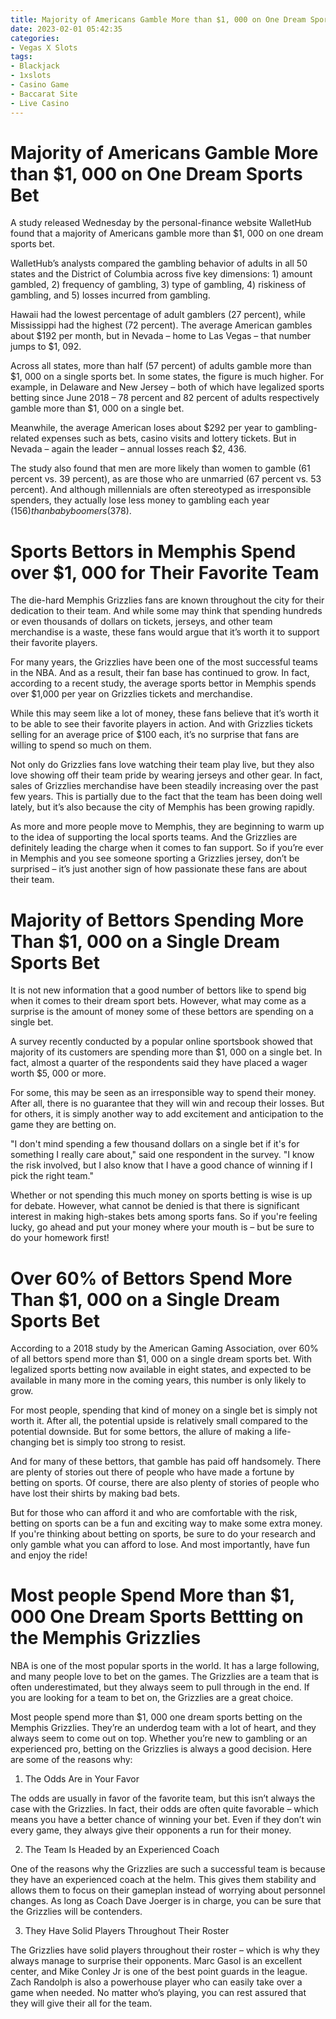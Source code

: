```yaml
---
title: Majority of Americans Gamble More than $1, 000 on One Dream Sports Bet
date: 2023-02-01 05:42:35
categories:
- Vegas X Slots
tags:
- Blackjack
- 1xslots
- Casino Game
- Baccarat Site
- Live Casino
---
```



#  Majority of Americans Gamble More than $1, 000 on One Dream Sports Bet

A study released Wednesday by the personal-finance website WalletHub found that a majority of Americans gamble more than $1, 000 on one dream sports bet.

WalletHub’s analysts compared the gambling behavior of adults in all 50 states and the District of Columbia across five key dimensions: 1) amount gambled, 2) frequency of gambling, 3) type of gambling, 4) riskiness of gambling, and 5) losses incurred from gambling.

Hawaii had the lowest percentage of adult gamblers (27 percent), while Mississippi had the highest (72 percent). The average American gambles about $192 per month, but in Nevada – home to Las Vegas – that number jumps to $1, 092.

Across all states, more than half (57 percent) of adults gamble more than $1, 000 on a single sports bet. In some states, the figure is much higher. For example, in Delaware and New Jersey – both of which have legalized sports betting since June 2018 – 78 percent and 82 percent of adults respectively gamble more than $1, 000 on a single bet.

Meanwhile, the average American loses about $292 per year to gambling-related expenses such as bets, casino visits and lottery tickets. But in Nevada – again the leader – annual losses reach $2, 436.

The study also found that men are more likely than women to gamble (61 percent vs. 39 percent), as are those who are unmarried (67 percent vs. 53 percent). And although millennials are often stereotyped as irresponsible spenders, they actually lose less money to gambling each year ($156) than baby boomers ($378).

#  Sports Bettors in Memphis Spend over $1, 000 for Their Favorite Team

The die-hard Memphis Grizzlies fans are known throughout the city for their dedication to their team. And while some may think that spending hundreds or even thousands of dollars on tickets, jerseys, and other team merchandise is a waste, these fans would argue that it’s worth it to support their favorite players.

For many years, the Grizzlies have been one of the most successful teams in the NBA. And as a result, their fan base has continued to grow. In fact, according to a recent study, the average sports bettor in Memphis spends over $1,000 per year on Grizzlies tickets and merchandise.

While this may seem like a lot of money, these fans believe that it’s worth it to be able to see their favorite players in action. And with Grizzlies tickets selling for an average price of $100 each, it’s no surprise that fans are willing to spend so much on them.

Not only do Grizzlies fans love watching their team play live, but they also love showing off their team pride by wearing jerseys and other gear. In fact, sales of Grizzlies merchandise have been steadily increasing over the past few years. This is partially due to the fact that the team has been doing well lately, but it’s also because the city of Memphis has been growing rapidly.

As more and more people move to Memphis, they are beginning to warm up to the idea of supporting the local sports teams. And the Grizzlies are definitely leading the charge when it comes to fan support. So if you’re ever in Memphis and you see someone sporting a Grizzlies jersey, don’t be surprised – it’s just another sign of how passionate these fans are about their team.

#  Majority of Bettors Spending More Than $1, 000 on a Single Dream Sports Bet

It is not new information that a good number of bettors like to spend big when it comes to their dream sport bets. However, what may come as a surprise is the amount of money some of these bettors are spending on a single bet.

A survey recently conducted by a popular online sportsbook showed that majority of its customers are spending more than $1, 000 on a single bet. In fact, almost a quarter of the respondents said they have placed a wager worth $5, 000 or more.

For some, this may be seen as an irresponsible way to spend their money. After all, there is no guarantee that they will win and recoup their losses. But for others, it is simply another way to add excitement and anticipation to the game they are betting on.

"I don't mind spending a few thousand dollars on a single bet if it's for something I really care about," said one respondent in the survey. "I know the risk involved, but I also know that I have a good chance of winning if I pick the right team."

Whether or not spending this much money on sports betting is wise is up for debate. However, what cannot be denied is that there is significant interest in making high-stakes bets among sports fans. So if you're feeling lucky, go ahead and put your money where your mouth is – but be sure to do your homework first!

#  Over 60% of Bettors Spend More Than $1, 000 on a Single Dream Sports Bet 

According to a 2018 study by the American Gaming Association, over 60% of all bettors spend more than $1, 000 on a single dream sports bet. With legalized sports betting now available in eight states, and expected to be available in many more in the coming years, this number is only likely to grow.

For most people, spending that kind of money on a single bet is simply not worth it. After all, the potential upside is relatively small compared to the potential downside. But for some bettors, the allure of making a life-changing bet is simply too strong to resist.

And for many of these bettors, that gamble has paid off handsomely. There are plenty of stories out there of people who have made a fortune by betting on sports. Of course, there are also plenty of stories of people who have lost their shirts by making bad bets.

But for those who can afford it and who are comfortable with the risk, betting on sports can be a fun and exciting way to make some extra money. If you're thinking about betting on sports, be sure to do your research and only gamble what you can afford to lose. And most importantly, have fun and enjoy the ride!

#  Most people Spend More than $1, 000 One Dream Sports Bettting on the Memphis Grizzlies

 NBA is one of the most popular sports in the world. It has a large following, and many people love to bet on the games. The Grizzlies are a team that is often underestimated, but they always seem to pull through in the end. If you are looking for a team to bet on, the Grizzlies are a great choice.

Most people spend more than $1, 000 one dream sports betting on the Memphis Grizzlies. They’re an underdog team with a lot of heart, and they always seem to come out on top. Whether you’re new to gambling or an experienced pro, betting on the Grizzlies is always a good decision. Here are some of the reasons why:

1) The Odds Are in Your Favor

The odds are usually in favor of the favorite team, but this isn’t always the case with the Grizzlies. In fact, their odds are often quite favorable – which means you have a better chance of winning your bet. Even if they don’t win every game, they always give their opponents a run for their money.

2) The Team Is Headed by an Experienced Coach

One of the reasons why the Grizzlies are such a successful team is because they have an experienced coach at the helm. This gives them stability and allows them to focus on their gameplan instead of worrying about personnel changes. As long as Coach Dave Joerger is in charge, you can be sure that the Grizzlies will be contenders.

3) They Have Solid Players Throughout Their Roster

The Grizzlies have solid players throughout their roster – which is why they always manage to surprise their opponents. Marc Gasol is an excellent center, and Mike Conley Jr is one of the best point guards in the league. Zach Randolph is also a powerhouse player who can easily take over a game when needed. No matter who’s playing, you can rest assured that they will give their all for the team.